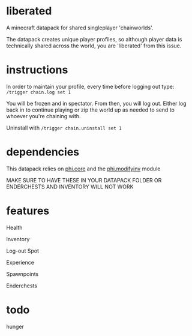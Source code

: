 # liberated
A minecraft datapack for shared singleplayer 'chainworlds'.

The datapack creates unique player profiles, so although player data is technically shared across the world, you are 'liberated' from this issue. 

# instructions

In order to maintain your profile, every time before logging out type: `/trigger chain.log set 1`

You will be frozen and in spectator. From then, you will log out. Either log back in to continue playing or zip the world up as needed to send to whoever you're chaining with.

Uninstall with `/trigger chain.uninstall set 1`

# dependencies

This datapack relies on [phi.core](https://github.com/MinecraftPhi/MinecraftPhi-modules/tree/master/phi.core/src/datapack) and the [phi.modifyinv](https://github.com/MinecraftPhi/MinecraftPhi-modules/tree/master/phi.modifyinv/src/datapack) module

MAKE SURE TO HAVE THESE IN YOUR DATAPACK FOLDER OR ENDERCHESTS AND INVENTORY WILL NOT WORK

# features
Health

Inventory

Log-out Spot

Experience

Spawnpoints

Enderchests

# todo

hunger

